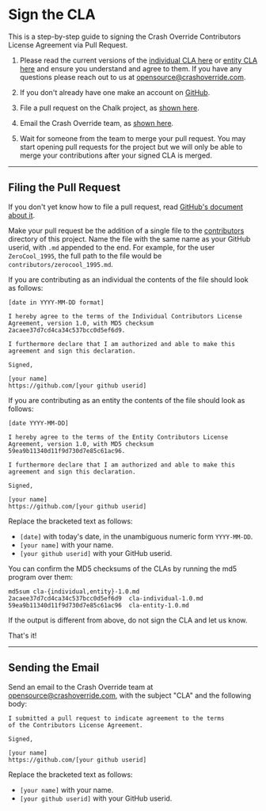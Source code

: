 Sign the CLA
=============

This is a step-by-step guide to signing the Crash Override
Contributors License Agreement via Pull Request. 

1. Please read the current versions of the
   [individual CLA here](cla-individual-1.0.md) or [entity CLA here](cla-entity-1.0.md)
   and ensure you understand and agree to them. If you have any questions please reach
   out to us at [opensource@crashoverride.com](mailto:opensource@crashoverride.com).

3. If you don't already have one make an account on [GitHub](https://github.com/).

4. File a pull request on the Chalk project, as [shown here](#filing-the-pull-request).

5. Email the Crash Override team, as [shown here](#sending-the-email).

6. Wait for someone from the team to merge your pull request. You may start
   opening pull requests for the project but we will only be able to merge
   your contributions after your signed CLA is merged.

* * * * * * * * * * * * * * * * * * * * * * * * * * * * * * * *

Filing the Pull Request
-----------------------

If you don't yet know how to file a pull request, read [GitHub's
document about it](https://help.github.com/articles/using-pull-requests).

Make your pull request be the addition of a single file to the
[contributors](contributors) directory of this project. Name the file
with the same name as your GitHub userid, with `.md` appended to the
end. For example, for the user `ZeroCool_1995`, the full path to the file
would be `contributors/zerocool_1995.md`.

If you are contributing as an individual the contents of the file should
look as follows:

```
[date in YYYY-MM-DD format]

I hereby agree to the terms of the Individual Contributors License
Agreement, version 1.0, with MD5 checksum
2acaee37d7cd4ca34c537bcc0d5ef6d9.

I furthermore declare that I am authorized and able to make this
agreement and sign this declaration.

Signed,

[your name]
https://github.com/[your github userid]
```

If you are contributing as an entity the contents of the file should
look as follows:

```
[date YYYY-MM-DD]

I hereby agree to the terms of the Entity Contributors License
Agreement, version 1.0, with MD5 checksum
59ea9b11340d11f9d730d7e85c61ac96.

I furthermore declare that I am authorized and able to make this
agreement and sign this declaration.

Signed,

[your name]
https://github.com/[your github userid]
```

Replace the bracketed text as follows:

* `[date]` with today's date, in the unambiguous numeric form `YYYY-MM-DD`.
* `[your name]` with your name.
* `[your github userid]` with your GitHub userid.

You can confirm the MD5 checksums of the CLAs by running the md5 program over them:

```
md5sum cla-{individual,entity}-1.0.md
2acaee37d7cd4ca34c537bcc0d5ef6d9  cla-individual-1.0.md
59ea9b11340d11f9d730d7e85c61ac96  cla-entity-1.0.md
```

If the output is different from above, do not sign the CLA and let us know.

That's it!

* * * * * * * * * * * * * * * * * * * * * * * * * * * * * * * *

Sending the Email
-----------------

Send an email to the Crash Override team at
[opensource@crashoverride.com](mailto:opensource@crashoverride.com),
with the subject "CLA" and the following body:

```
I submitted a pull request to indicate agreement to the terms
of the Contributors License Agreement.

Signed,

[your name]
https://github.com/[your github userid]
```

Replace the bracketed text as follows:

* `[your name]` with your name.
* `[your github userid]` with your GitHub userid.
